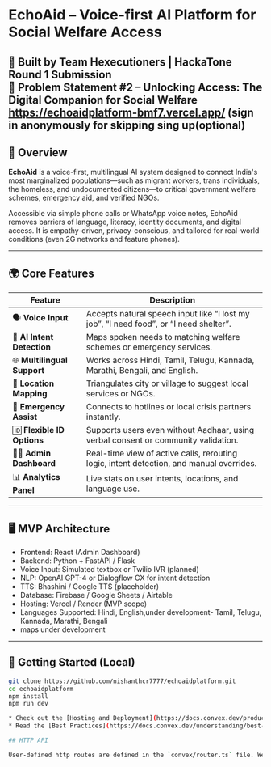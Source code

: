 # EchoAid – Voice-first AI Platform for Social Welfare Access  
👥 Built by Team Hexecutioners | HackaTone Round 1 Submission  
🎯 Problem Statement #2 – Unlocking Access: The Digital Companion for Social Welfare
https://echoaidplatform-bmf7.vercel.app/
(sign in anonymously for skipping sing up(optional)
---

## 🔎 Overview

**EchoAid** is a voice-first, multilingual AI system designed to connect India's most marginalized populations—such as migrant workers, trans individuals, the homeless, and undocumented citizens—to critical government welfare schemes, emergency aid, and verified NGOs.

Accessible via simple phone calls or WhatsApp voice notes, EchoAid removes barriers of language, literacy, identity documents, and digital access. It is empathy-driven, privacy-conscious, and tailored for real-world conditions (even 2G networks and feature phones).

---

## 🌍 Core Features

| Feature                     | Description |
|----------------------------|-------------|
| 🗣️ **Voice Input**         | Accepts natural speech input like “I lost my job”, “I need food”, or “I need shelter”. |
| 🧠 **AI Intent Detection** | Maps spoken needs to matching welfare schemes or emergency services. |
| 🌐 **Multilingual Support**| Works across Hindi, Tamil, Telugu, Kannada, Marathi, Bengali, and English. |
| 📍 **Location Mapping**    | Triangulates city or village to suggest local services or NGOs. |
| 🚨 **Emergency Assist**    | Connects to hotlines or local crisis partners instantly. |
| 🆔 **Flexible ID Options** | Supports users even without Aadhaar, using verbal consent or community validation. |
| 👨‍💻 **Admin Dashboard**   | Real-time view of active calls, rerouting logic, intent detection, and manual overrides. |
| 📊 **Analytics Panel**     | Live stats on user intents, locations, and language use. |

---

## 🖥️ MVP Architecture

- Frontend: React (Admin Dashboard)
- Backend: Python + FastAPI / Flask
- Voice Input: Simulated textbox or Twilio IVR (planned)
- NLP: OpenAI GPT-4 or Dialogflow CX for intent detection
- TTS: Bhashini / Google TTS (placeholder)
- Database: Firebase / Google Sheets / Airtable
- Hosting: Vercel / Render (MVP scope)
- Languages Supported: Hindi, English,under development- Tamil, Telugu, Kannada, Marathi, Bengali
- maps under development

---

## 🚀 Getting Started (Local)

```bash
git clone https://github.com/nishanthcr7777/echoaidplatform.git
cd echoaidplatform
npm install
npm run dev

* Check out the [Hosting and Deployment](https://docs.convex.dev/production/) docs for how to deploy your app
* Read the [Best Practices](https://docs.convex.dev/understanding/best-practices/) guide for tips on how to improve you app further

## HTTP API

User-defined http routes are defined in the `convex/router.ts` file. We split these routes into a separate file from `convex/http.ts` to allow us to prevent the LLM from modifying the authentication routes.
